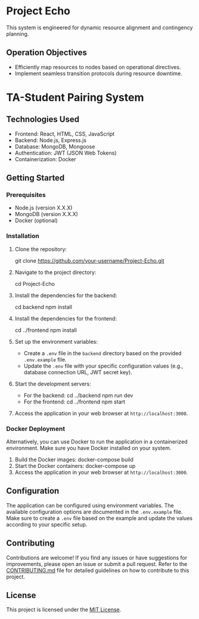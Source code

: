 # Project Echo

This system is engineered for dynamic resource alignment and contingency planning.

## Operation Objectives

- Efficiently map resources to nodes based on operational directives.
- Implement seamless transition protocols during resource downtime.

# TA-Student Pairing System

## Technologies Used

- Frontend: React, HTML, CSS, JavaScript
- Backend: Node.js, Express.js
- Database: MongoDB, Mongoose
- Authentication: JWT (JSON Web Tokens)
- Containerization: Docker

## Getting Started

### Prerequisites

- Node.js (version X.X.X)
- MongoDB (version X.X.X)
- Docker (optional)

### Installation

1. Clone the repository:

   git clone https://github.com/your-username/Project-Echo.git

2. Navigate to the project directory:

   cd Project-Echo

3. Install the dependencies for the backend:

   cd backend
   npm install

4. Install the dependencies for the frontend:

   cd ../frontend
   npm install

5. Set up the environment variables:
   - Create a `.env` file in the `backend` directory based on the provided `.env.example` file.
   - Update the `.env` file with your specific configuration values (e.g., database connection URL, JWT secret key).

6. Start the development servers:
   - For the backend:
     cd ../backend
     npm run dev
   - For the frontend:
     cd ../frontend
     npm start

7. Access the application in your web browser at `http://localhost:3000`.

### Docker Deployment

Alternatively, you can use Docker to run the application in a containerized environment. Make sure you have Docker installed on your system.

1. Build the Docker images:
   docker-compose build
2. Start the Docker containers:
   docker-compose up
3. Access the application in your web browser at `http://localhost:3000`.

## Configuration

The application can be configured using environment variables. The available configuration options are documented in the `.env.example` file. Make sure to create a `.env` file based on the example and update the values according to your specific setup.

## Contributing

Contributions are welcome! If you find any issues or have suggestions for improvements, please open an issue or submit a pull request. Refer to the [CONTRIBUTING.md](CONTRIBUTING.md) file for detailed guidelines on how to contribute to this project.

## License

This project is licensed under the [MIT License](LICENSE).